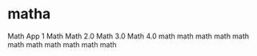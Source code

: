 # matha
Math App 1
Math
Math 2.0
Math 3.0
Math 4.0
math
math
math
math
math
math
math
math
math
math
math